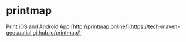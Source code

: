  # printmap
Print iOS and Android App
[http://printmap.online/](https://tech-maven-geospatial.github.io/printmap/)
